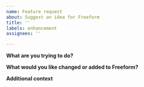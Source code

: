 ```yaml
---
name: Feature request
about: Suggest an idea for Freeform
title: ''
labels: enhancement
assignees: ''

---
```


**What are you trying to do?**


**What would you like changed or added to Freeform?**


**Additional context**
